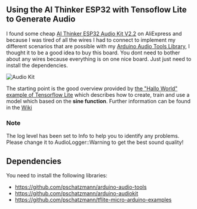 ## Using the AI Thinker ESP32 with Tensoflow Lite to Generate Audio

I found some cheap [AI Thinker ESP32 Audio Kit V2.2](https://docs.ai-thinker.com/en/esp32-audio-kit) on AliExpress and because I was tired of all the wires I had to connect to implement my different scenarios that are possible with my [Arduino Audio Tools Library](https://github.com/pschatzmann/arduino-audio-tools), I thought it to be a good idea to buy this board. You dont need to bother about any wires because everything is on one nice board. Just just need to install the dependencies.

<img src="https://pschatzmann.github.io/arduino-audio-tools/resources/audio-toolkit.png" alt="Audio Kit" />


The starting point is the good overview provided by [the "Hallo World" example of Tensorflow Lite](https://www.tensorflow.org/lite/microcontrollers/get_started_low_level#train_a_model) which describes how to create, train and use a model which based on the __sine function__. Further information can be found in the [Wiki](https://github.com/pschatzmann/arduino-audio-tools/wiki/Tensorflow-Lite----Audio-Output/_edit)


### Note

The log level has been set to Info to help you to identify any problems. Please change it to AudioLogger::Warning to get the best sound quality!


## Dependencies

You need to install the following libraries:

- https://github.com/pschatzmann/arduino-audio-tools
- https://github.com/pschatzmann/arduino-audiokit
- https://github.com/pschatzmann/tflite-micro-arduino-examples